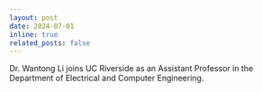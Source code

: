 ```yaml
---
layout: post
date: 2024-07-01 
inline: true
related_posts: false
---
```


Dr. Wantong Li joins UC Riverside as an Assistant Professor in the Department of Electrical and Computer Engineering.